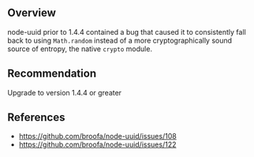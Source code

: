 ## Overview
node-uuid prior to 1.4.4 contained a bug that caused it to consistently fall back to using `Math.random` instead of a more cryptographically sound source of entropy, the native `crypto` module.

## Recommendation
Upgrade to version 1.4.4 or greater

## References
- https://github.com/broofa/node-uuid/issues/108
- https://github.com/broofa/node-uuid/issues/122

